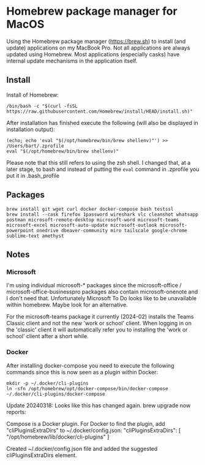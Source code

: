 # Homebrew package manager for MacOS

Using the Homebrew package manager (https://brew.sh) to install (and update) applications on my MacBook Pro. Not all applications are always updated using Homebrew. Most applications (especially casks) have internal update mechanisms in the application itself.

## Install

Install of Homebrew:

```
/bin/bash -c "$(curl -fsSL https://raw.githubusercontent.com/Homebrew/install/HEAD/install.sh)"
```

After installation has finished execute the following (will also be displayed in installation output):

```
(echo; echo 'eval "$(/opt/homebrew/bin/brew shellenv)"') >> /Users/bart/.zprofile
eval "$(/opt/homebrew/bin/brew shellenv)"
```

Please note that this still refers to using the zsh shell. I changed that, at a later stage, to bash and instead of putting the ```eval``` command in .zprofile you put it in .bash_profile

## Packages

```
brew install git wget curl docker docker-compose bash testssl
brew install --cask firefox 1password wireshark vlc cleanshot whatsapp postman microsoft-remote-desktop microsoft-word microsoft-teams microsoft-excel microsoft-auto-update microsoft-outlook microsoft-powerpoint onedrive dbeaver-community miro tailscale google-chrome sublime-text amethyst
```

## Notes

### Microsoft

I'm using individual microsoft-* packages since the microsoft-office / microsoft-office-businesspro packages also contain microsoft-onenote and I don't need that. Unfortunately Microsoft To Do looks like to be unavailable within homebrew. Maybe look for an alternative.

For the microsoft-teams package it currently (2024-02) installs the Teams Classic client and not the new 'work or school' client. When logging in on the 'classic' client it will automatically refer you to installing the 'work or school' client after a short while.

### Docker

After installing docker-compose you need to execute the following commands since this is now seen as a plugin within Docker:

```
mkdir -p ~/.docker/cli-plugins
ln -sfn /opt/homebrew/opt/docker-compose/bin/docker-compose ~/.docker/cli-plugins/docker-compose
```

Update 20240318: Looks like this has changed again. brew upgrade now reports:

Compose is a Docker plugin. For Docker to find the plugin, add "cliPluginsExtraDirs" to ~/.docker/config.json:
  "cliPluginsExtraDirs": [
      "/opt/homebrew/lib/docker/cli-plugins"
  ]

Created ~/.docker/config.json file and added the suggested cliPluginsExtraDirs element.
